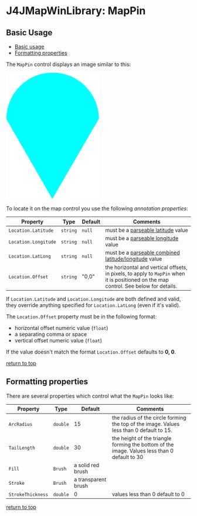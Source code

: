 # J4JMapWinLibrary: MapPin

## Basic Usage

- [Basic usage](#basic-usage)
- [Formatting properties](#formatting-properties)

The `MapPin` control displays an image similar to this:

![map pin](assets/map-pin.png)

To locate it on the map control you use the following *annotation properties*:

|Property|Type|Default|Comments|
|--------|----|-------|--------|
|`Location.Latitude`|`string`|`null`|must be a [parseable latitude](parseable-location-formats.md) value|
|`Location.Longitude`|`string`|`null`|must be a [parseable longitude](parseable-location-formats.md) value|
|`Location.LatLong`|`string`|`null`|must be a [parseable combined latitude/longitude](parseable-location-formats.md) value|
|`Location.Offset`|`string`|"0,0"|the horizontal and vertical offsets, in pixels, to apply to `MapPin` when it is positioned on the map control. See below for details.|

If `Location.Latitude` and `Location.Longitude` are both defined and valid, they override anything specified for `Location.LatLong` (even if it's valid).

The `Location.Offset` property must be in the following format:

- horizontal offset numeric value (`float`)
- a separating comma or space
- vertical offset numeric value (`float`)

If the value doesn't match the format `Location.Offset` defaults to **0, 0**.

[return to top](#basic-usage)

## Formatting properties

There are several properties which control what the `MapPin` looks like:

|Property|Type|Default|Comments|
|--------|----|-------|--------|
|`ArcRadius`|`double`|15|the radius of the circle forming the top of the image. Values less than 0 default to 15.|
|`TailLength`|`double`|30|the height of the triangle forming the bottom of the image. Values less than 0 default to 30|
|`Fill`|`Brush`|a solid red brush||
|`Stroke`|`Brush`|a transparent brush||
|`StrokeThickness`|`double`|0|values less than 0 default to 0|

[return to top](#basic-usage)

